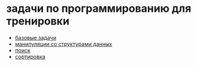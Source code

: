 # задачи по программированию для тренировки

 * [базовые задачи](./0_basics/readme.md)
 * [манипуляции со структурами данных](./1_structures/readme.md)
 * [поиск](./2_search/readme.md)
 * [сортировка](./3_sorting/readme.md)

